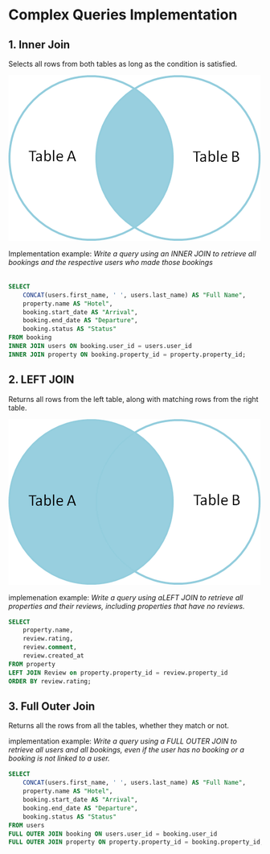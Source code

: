# Complex Queries Implementation

## 1. Inner Join

Selects all rows from both tables as long as the condition is satisfied.

![Inner join](inner_join.png)

Implementation example: *Write a query using an INNER JOIN to retrieve all bookings and the respective users who made those bookings*

```sql 

SELECT 	
	CONCAT(users.first_name, ' ', users.last_name) AS "Full Name",
	property.name AS "Hotel",
	booking.start_date AS "Arrival",
	booking.end_date AS "Departure",
	booking.status AS "Status"
FROM booking
INNER JOIN users ON booking.user_id = users.user_id
INNER JOIN property ON booking.property_id = property.property_id;

```

## 2. LEFT JOIN

Returns all rows from the left table, along with matching rows from the right table.

![left join](left_join.png)

implemenation example: *Write a query using aLEFT JOIN to retrieve all properties and their reviews, including properties that have no reviews.*

```sql 
SELECT 
	property.name,
	review.rating,
	review.comment,
	review.created_at
FROM property
LEFT JOIN Review on property.property_id = review.property_id
ORDER BY review.rating;
```

## 3. Full Outer Join
Returns all the rows from all the tables, whether they match or not.

implementation example: *Write a query using a FULL OUTER JOIN to retrieve all users and all bookings, even if the user has no booking or a booking is not linked to a user.*

```sql 
SELECT
	CONCAT(users.first_name, ' ', users.last_name) AS "Full Name",
	property.name AS "Hotel",
	booking.start_date AS "Arrival",
	booking.end_date AS "Departure",
	booking.status AS "Status"
FROM users
FULL OUTER JOIN booking ON users.user_id = booking.user_id
FULL OUTER JOIN property ON property.property_id = booking.property_id;
```
